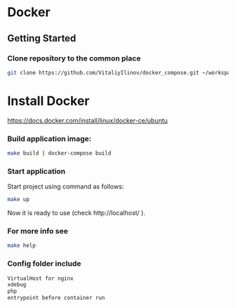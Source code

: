 # Docker

## Getting Started

### Clone repository to the common place

```bash
git clone https://github.com/VitaliyIlinov/docker_compose.git ~/workspace/docker_compose
```

# Install Docker
https://docs.docker.com/install/linux/docker-ce/ubuntu

### Build application image:

```bash
make build | docker-compose build
```

### Start application

Start project using command as follows:

```bash
make up
```
Now it is ready to use (check http://localhost/ ).

### For more info see
```bash
make help
```
### Config folder include
```bash
VirtualHost for nginx
xdebug
php
entrypoint before container run
```